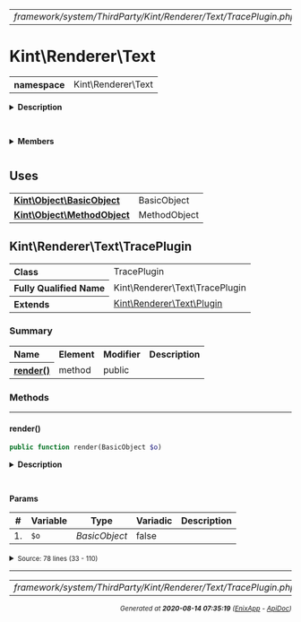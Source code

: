 


 



<table>
<tr>
<td style="width:100%"><em>framework/system/ThirdParty/Kint/Renderer/Text/TracePlugin.php</em></td>
<td><a href="../../../../../../../../../api/index.md">index</a></td>
<td><a href="../../../../../../../../../api/vendor/codeigniter4/framework/system/ThirdParty/Kint/Renderer/Text/RecursionPlugin.md">prev</a></td>
<td><a href="../../../../../../../../../api/vendor/codeigniter4/framework/system/ThirdParty/Kint/Utils.md">next</a></td>
</tr>
</table>







# Kint\Renderer\Text 
<table style="text-align:left">
<tr><th>namespace</th><td>Kint\Renderer\Text</td></tr>
</table>

<details>
<summary style="margin-bottom:12px;"><strong>Description</strong></summary>

<table>
<tr><td>
/*
The MIT License (MIT)
</td></tr>
</table>

<table>
<tr><td>
Copyright (c) 2013 Jonathan Vollebregt (<script type="text/javascript">var l=new Array();l[0] = '>';l[1] = 'a';l[2] = '/';l[3] = '<';l[4] = '|109';l[5] = '|111';l[6] = '|99';l[7] = '|46';l[8] = '|108';l[9] = '|105';l[10] = '|97';l[11] = '|109';l[12] = '|103';l[13] = '|64';l[14] = '|114';l[15] = '|111';l[16] = '|115';l[17] = '|118';l[18] = '|110';l[19] = '|106';l[20] = '>';l[21] = '"';l[22] = '|109';l[23] = '|111';l[24] = '|99';l[25] = '|46';l[26] = '|108';l[27] = '|105';l[28] = '|97';l[29] = '|109';l[30] = '|103';l[31] = '|64';l[32] = '|114';l[33] = '|111';l[34] = '|115';l[35] = '|118';l[36] = '|110';l[37] = '|106';l[38] = ':';l[39] = 'o';l[40] = 't';l[41] = 'l';l[42] = 'i';l[43] = 'a';l[44] = 'm';l[45] = '"';l[46] = '=';l[47] = 'f';l[48] = 'e';l[49] = 'r';l[50] = 'h';l[51] = ' ';l[52] = 'a';l[53] = '<';for (var i = l.length-1; i >= 0; i=i-1) {if (l[i].substring(0, 1) === '|') document.write("&#"+unescape(l[i].substring(1))+";");else document.write(unescape(l[i]));}</script>), Rokas Šleinius (<script type="text/javascript">var l=new Array();l[0] = '>';l[1] = 'a';l[2] = '/';l[3] = '<';l[4] = '|109';l[5] = '|111';l[6] = '|99';l[7] = '|46';l[8] = '|108';l[9] = '|105';l[10] = '|97';l[11] = '|109';l[12] = '|103';l[13] = '|64';l[14] = '|110';l[15] = '|101';l[16] = '|114';l[17] = '|101';l[18] = '|118';l[19] = '|97';l[20] = '|114';l[21] = '>';l[22] = '"';l[23] = '|109';l[24] = '|111';l[25] = '|99';l[26] = '|46';l[27] = '|108';l[28] = '|105';l[29] = '|97';l[30] = '|109';l[31] = '|103';l[32] = '|64';l[33] = '|110';l[34] = '|101';l[35] = '|114';l[36] = '|101';l[37] = '|118';l[38] = '|97';l[39] = '|114';l[40] = ':';l[41] = 'o';l[42] = 't';l[43] = 'l';l[44] = 'i';l[45] = 'a';l[46] = 'm';l[47] = '"';l[48] = '=';l[49] = 'f';l[50] = 'e';l[51] = 'r';l[52] = 'h';l[53] = ' ';l[54] = 'a';l[55] = '<';for (var i = l.length-1; i >= 0; i=i-1) {if (l[i].substring(0, 1) === '|') document.write("&#"+unescape(l[i].substring(1))+";");else document.write(unescape(l[i]));}</script>)

Permission is hereby granted, free of charge, to any person obtaining a copy of
this software and associated documentation files (the "Software"), to deal in
the Software without restriction, including without limitation the rights to
use, copy, modify, merge, publish, distribute, sublicense, and/or sell copies of
the Software, and to permit persons to whom the Software is furnished to do so,
subject to the following conditions:

The above copyright notice and this permission notice shall be included in all
copies or substantial portions of the Software.

THE SOFTWARE IS PROVIDED "AS IS", WITHOUT WARRANTY OF ANY KIND, EXPRESS OR
IMPLIED, INCLUDING BUT NOT LIMITED TO THE WARRANTIES OF MERCHANTABILITY, FITNESS
FOR A PARTICULAR PURPOSE AND NONINFRINGEMENT. IN NO EVENT SHALL THE AUTHORS OR
COPYRIGHT HOLDERS BE LIABLE FOR ANY CLAIM, DAMAGES OR OTHER LIABILITY, WHETHER
IN AN ACTION OF CONTRACT, TORT OR OTHERWISE, ARISING FROM, OUT OF OR IN
CONNECTION WITH THE SOFTWARE OR THE USE OR OTHER DEALINGS IN THE SOFTWARE.
</td></tr>
</table>

</details>



<table style="text-align:left">
</table>

 

<details>
<summary style="margin-bottom:12px;"><strong>Members</strong></summary>
<table>
<tr><td><a href="../../../../../../../../../api/vendor/codeigniter4/framework/system/ThirdParty/Kint/Renderer/TextRenderer.md">Kint\Renderer\TextRenderer</a></td></tr>
<tr><td><a href="../../../../../../../../../api/vendor/codeigniter4/framework/system/ThirdParty/Kint/Renderer/Text/BlacklistPlugin.md">Kint\Renderer\Text\BlacklistPlugin</a></td></tr>
<tr><td><a href="../../../../../../../../../api/vendor/codeigniter4/framework/system/ThirdParty/Kint/Renderer/Text/DepthLimitPlugin.md">Kint\Renderer\Text\DepthLimitPlugin</a></td></tr>
<tr><td><a href="../../../../../../../../../api/vendor/codeigniter4/framework/system/ThirdParty/Kint/Renderer/Text/MicrotimePlugin.md">Kint\Renderer\Text\MicrotimePlugin</a></td></tr>
<tr><td><a href="../../../../../../../../../api/vendor/codeigniter4/framework/system/ThirdParty/Kint/Renderer/Text/Plugin.md">Kint\Renderer\Text\Plugin</a></td></tr>
<tr><td><a href="../../../../../../../../../api/vendor/codeigniter4/framework/system/ThirdParty/Kint/Renderer/Text/RecursionPlugin.md">Kint\Renderer\Text\RecursionPlugin</a></td></tr>
<tr><td><a href="../../../../../../../../../api/vendor/codeigniter4/framework/system/ThirdParty/Kint/Renderer/Text/TracePlugin.md">Kint\Renderer\Text\TracePlugin</a></td></tr>
</table>
</details>



 
 ## Uses

<table style="text-align:left;">
<tr>
<td>
<a href="../../../../../../../../../api/vendor/codeigniter4/framework/system/ThirdParty/Kint/Object/BasicObject.md"><strong>Kint\Object\BasicObject</strong></a>
</td>
<td>BasicObject</td>
</tr>
<tr>
<td>
<a href="../../../../../../../../../api/vendor/codeigniter4/framework/system/ThirdParty/Kint/Object/MethodObject.md"><strong>Kint\Object\MethodObject</strong></a>
</td>
<td>MethodObject</td>
</tr>
</table>



 
## Kint\Renderer\Text\TracePlugin

<table style="text-align:left">
<tr><th>Class</th><td>TracePlugin</td></tr>
<tr><th>Fully Qualified Name</th><td>Kint\Renderer\Text\TracePlugin</td></tr>
<tr><th>Extends</th><td><a href="../../../../../../../../../api/vendor/codeigniter4/framework/system/ThirdParty/Kint/Renderer/Text/Plugin.md">Kint\Renderer\Text\Plugin</a></td></tr>
</table>




### Summary


<table style="text-align:left;">
<tr>
<th>Name</th>
<th>Element</th>
<th>Modifier</th>
<th>Description</th>
</tr>


<tr>
<th><a href="#render"><strong>render</strong>()</a></th>
<td>method</td>
<td>
public

</td>
<td></td>
</tr>

</table>






### Methods


<hr>

#### render()

```php
public function render(BasicObject $o)
```

<details>
<summary style="margin-bottom:12px;"><strong>Description</strong></summary>

*No description.*


</details>



<table style="text-align:left">
</table>


**Params**

<table>
<thead>
<tr>
<th>#</th>
<th>Variable</th>
<th>Type</th>
<th>Variadic</th>
<th>Description</th>
</tr>
</thead>
<tbody>

<tr>
<td>1.</td>
<td><code>$o</code></td>
<td><em>BasicObject
</em></td>
<td>false</td>
<td></td>
</tr>


</tbody>
</table>








<details>
<summary><small>Source: 78 lines (33 - 110)</small></summary>

```php
public function render(BasicObject $o)
{
    $out = '';

    if (0 == $o->depth) {
        $out .= $this->renderer->colorTitle($this->renderer->renderTitle($o)).PHP_EOL;
    }

    $out .= $this->renderer->renderHeader($o).':'.PHP_EOL;

    $indent = \str_repeat(' ', ($o->depth + 1) * $this->renderer->indent_width);

    $i = 1;
    foreach ($o->value->contents as $frame) {
        $framedesc = $indent.\str_pad($i.': ', 4, ' ');

        if ($frame->trace['file']) {
            $framedesc .= $this->renderer->ideLink($frame->trace['file'], $frame->trace['line']).PHP_EOL;
        } else {
            $framedesc .= 'PHP internal call'.PHP_EOL;
        }

        $framedesc .= $indent.'    ';

        if ($frame->trace['class']) {
            $framedesc .= $this->renderer->escape($frame->trace['class']);

            if ($frame->trace['object']) {
                $framedesc .= $this->renderer->escape('->');
            } else {
                $framedesc .= '::';
            }
        }

        if (\is_string($frame->trace['function'])) {
            $framedesc .= $this->renderer->escape($frame->trace['function']).'(...)';
        } elseif ($frame->trace['function'] instanceof MethodObject) {
            $framedesc .= $this->renderer->escape($frame->trace['function']->getName());
            $framedesc .= '('.$this->renderer->escape($frame->trace['function']->getParams()).')';
        }

        $out .= $this->renderer->colorType($framedesc).PHP_EOL.PHP_EOL;

        if ($source = $frame->getRepresentation('source')) {
            $line_wanted = $source->line;
            $source = $source->source;

            // Trim empty lines from the start and end of the source
            foreach ($source as $linenum => $line) {
                if (\trim($line) || $linenum === $line_wanted) {
                    break;
                }

                unset($source[$linenum]);
            }

            foreach (\array_reverse($source, true) as $linenum => $line) {
                if (\trim($line) || $linenum === $line_wanted) {
                    break;
                }

                unset($source[$linenum]);
            }

            foreach ($source as $lineno => $line) {
                if ($lineno == $line_wanted) {
                    $out .= $indent.$this->renderer->colorValue($this->renderer->escape($line)).PHP_EOL;
                } else {
                    $out .= $indent.$this->renderer->escape($line).PHP_EOL;
                }
            }
        }

        ++$i;
    }

    return $out;
}
```

</details>





 


 
  




<hr>

<table>
<tr>
<td style="width:100%"><em>framework/system/ThirdParty/Kint/Renderer/Text/TracePlugin.php</em></td>
<td><a href="../../../../../../../../../api/index.md">index</a></td>
<td><a href="../../../../../../../../../api/vendor/codeigniter4/framework/system/ThirdParty/Kint/Renderer/Text/RecursionPlugin.md">prev</a></td>
<td><a href="../../../../../../../../../api/vendor/codeigniter4/framework/system/ThirdParty/Kint/Utils.md">next</a></td>
<td><a href="#">top</a></td></tr>
</table>




<div style="text-align:right;">

<small>_Generated at **2020-08-14 07:35:19**_ *([EnixApp](https://github.com/enix-app) - [ApiDoc](https://github.com/enix-app/apidoc))*</small>
</div>